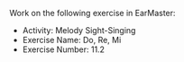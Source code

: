 Work on the following exercise in EarMaster:
- Activity: Melody Sight-Singing
- Exercise Name: Do, Re, Mi
- Exercise Number: 11.2
